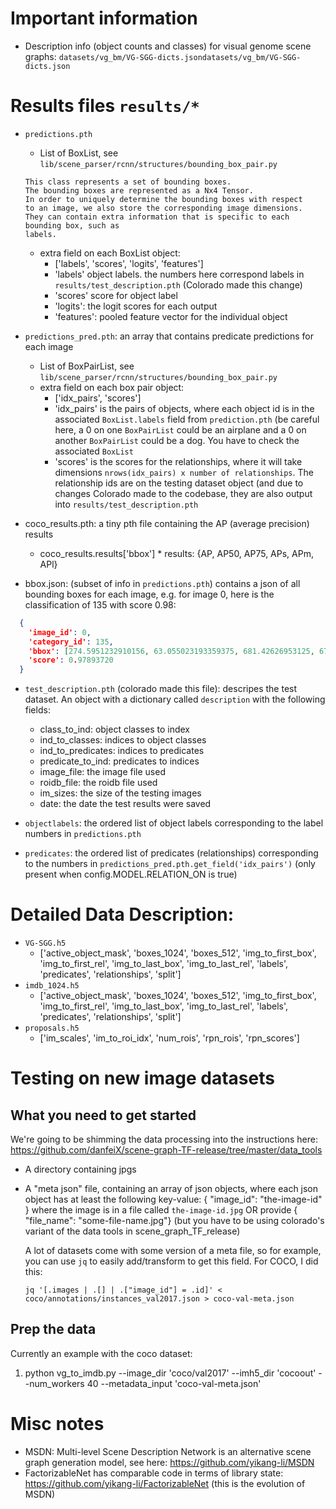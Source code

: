 
# Important information

* Description info (object counts and classes) for visual genome scene graphs: `datasets/vg_bm/VG-SGG-dicts.jsondatasets/vg_bm/VG-SGG-dicts.json`

# Results files `results/*`

* `predictions.pth`
    * List of BoxList, see `lib/scene_parser/rcnn/structures/bounding_box_pair.py`
    ```
    This class represents a set of bounding boxes.
    The bounding boxes are represented as a Nx4 Tensor.
    In order to uniquely determine the bounding boxes with respect
    to an image, we also store the corresponding image dimensions.
    They can contain extra information that is specific to each bounding box, such as
    labels.
    ```
    * extra field on each BoxList object:
      * ['labels', 'scores', 'logits', 'features']
      * 'labels' object labels. the numbers here correspond labels in `results/test_description.pth` (Colorado made this change)
      * 'scores' score for object label
      * 'logits': the logit scores for each output
      * 'features': pooled feature vector for the individual object

* `predictions_pred.pth`: an array that contains predicate predictions for each image
    * List of BoxPairList, see `lib/scene_parser/rcnn/structures/bounding_box_pair.py`
    * extra field on each box pair object:
      * ['idx_pairs', 'scores']
      * 'idx_pairs' is the pairs of objects, where each object id is in the associated `BoxList.labels` field from `prediction.pth` (be careful here, a 0 on one `BoxPairList` could be an airplane and a 0 on another `BoxPairList` could be a dog. You have to check the associated `BoxList`
      * 'scores' is the scores for the relationships, where it will take dimensions `nrows(idx_pairs) x number of relationships`. The relationship ids are on the testing dataset object (and due to changes Colorado made to the codebase, they are also output into `results/test_description.pth`
      
* coco_results.pth: a tiny pth file containing the AP (average precision) results
  * coco_results.results['bbox']
            * results: {AP, AP50, AP75, APs, APm, APl}
* bbox.json: (subset of info in `predictions.pth`) contains a json of all bounding boxes for each image, e.g. for image 0, here is the classification of 135 with score 0.98: 
``` json
  {
	'image_id': 0,
  	'category_id': 135,
  	'bbox': [274.5951232910156, 63.055023193359375, 681.42626953125, 678.501220703125],
	'score': 0.97893720
  }
```

* `test_description.pth` (colorado made this file): descripes the test dataset. An object with a dictionary called `description` with the following fields:
    * class_to_ind: object classes to index
    * ind_to_classes: indices to object classes
    * ind_to_predicates: indices to predicates
    * predicate_to_ind: predicates to indices
    * image_file: the image file used
    * roidb_file: the roidb file used
    * im_sizes: the size of the testing images
    * date: the date the test results were saved

* `objectlabels`: the ordered list of object labels corresponding to the label numbers in `predictions.pth`
* `predicates`: the ordered list of predicates (relationships) corresponding to the numbers in `predictions_pred.pth.get_field('idx_pairs')` (only present when config.MODEL.RELATION_ON is true)

# Detailed Data Description:

* `VG-SGG.h5`
  * ['active_object_mask', 'boxes_1024', 'boxes_512', 'img_to_first_box', 'img_to_first_rel', 'img_to_last_box', 'img_to_last_rel', 'labels', 'predicates', 'relationships', 'split']
* `imdb_1024.h5`
  * ['active_object_mask', 'boxes_1024', 'boxes_512', 'img_to_first_box', 'img_to_first_rel', 'img_to_last_box', 'img_to_last_rel', 'labels', 'predicates', 'relationships', 'split']
* `proposals.h5`
  * ['im_scales', 'im_to_roi_idx', 'num_rois', 'rpn_rois', 'rpn_scores']

# Testing on new image datasets

## What you need to get started
We're going to be shimming the data processing into the instructions here: https://github.com/danfeiX/scene-graph-TF-release/tree/master/data_tools

* A directory containing jpgs
* A "meta json" file, containing an array of json objects, where each json object has at least the following key-value:
  { "image_id": "the-image-id" }
  where the image is in a file called `the-image-id.jpg`
  OR
  provide { "file_name": "some-file-name.jpg"} (but you have to be using colorado's variant of the data tools in scene_graph_TF_release)
  
  A lot of datasets come with some version of a meta file, so for example, you can use `jq` to easily add/transform to get this field. For COCO, I did this:
  ```
  jq '[.images | .[] | .["image_id"] = .id]' < coco/annotations/instances_val2017.json > coco-val-meta.json
  ```


## Prep the data
Currently an example with the coco dataset:
1. python vg_to_imdb.py --image_dir 'coco/val2017' --imh5_dir 'cocoout' --num_workers 40 --metadata_input 'coco-val-meta.json'

# Misc notes

* MSDN: Multi-level Scene Description Network is an alternative scene graph generation model, see here: https://github.com/yikang-li/MSDN
* FactorizableNet has comparable code in terms of library state: https://github.com/yikang-li/FactorizableNet (this is the evolution of MSDN)

